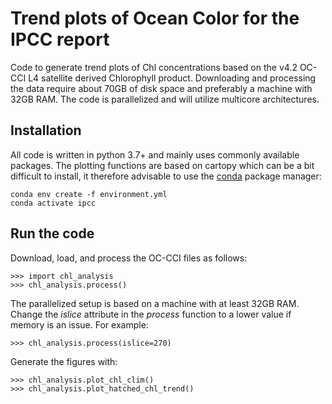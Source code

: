 # Trend plots of Ocean Color for the IPCC report
Code to generate trend plots of Chl concentrations based on the v4.2 OC-CCI L4 satellite derived Chlorophyll product. Downloading and processing the data require about 70GB of disk space and preferably a machine with 32GB RAM. The code is parallelized and will utilize multicore architectures. 

## Installation
All code is written in python 3.7+ and mainly uses commonly available packages. The plotting functions are based on cartopy which can be a bit difficult to install, it therefore advisable to use the [conda](https://docs.conda.io/en/latest/miniconda.html) package manager:

```
conda env create -f environment.yml
conda activate ipcc
```

## Run the code

Download, load, and process the OC-CCI files as follows:

```
>>> import chl_analysis
>>> chl_analysis.process()
```
The parallelized setup is based on a machine with at least 32GB RAM. Change the *islice* attribute in the *process* function to a lower value if memory is an issue. For example:

```
>>> chl_analysis.process(islice=270)
```

Generate the figures with:

```
>>> chl_analysis.plot_chl_clim()
>>> chl_analysis.plot_hatched_chl_trend()
```
